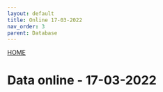 ```yaml
---
layout: default
title: Online 17-03-2022
nav_order: 3
parent: Database
---
```

[HOME](../README.md)
# Data online - 17-03-2022
